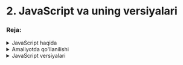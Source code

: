 # 2. JavaScript va uning versiyalari
### Reja:
<details>

<summary>JavaScript haqida</summary>

> <br> 💡**JavaScript -** web uchun maxsus yuqori darajadagi (high-level) dasturlash tili. Uning yordamida HTML va CSS ni dinamik ravishda o'zgartirish mumkin. <br><br> 

<br>

### Hayotiy o'xshatish
#### Avtomobilga o'xshatish

<img src="./images/jsCar.png" alt="jsCar">

<br>

> <br>💡 Web asoslarini kundalik ishlatiladigan tizimga o'xshatadigan bo'lsak, HTML - ot(noun), CSS - sifat (adjective), JS - fe'l(verb) va'zifasini bajaradi
<br><br>

<br>

#### Kundalik ishlatadigan tilga o'xshatish
<img src="./images/roleJS.png" alt="roleJS">
<br><br>

### Qo'shimcha foydalanish uchun sayt: 👇
### [<img src="./images/jsmdn.png" alt="jsmdn">](https://developer.mozilla.org/en-US/docs/Web/JavaScript)
</details>



<details>
    <summary>Amaliyotda qo'llanilishi</summary>

---

* **Frontent Development -** JavaScript yordamida web sahifada dinamik ko'rinishda qo'shimchalar qo'shish, masalan matn va kontentni o'zgartirish, rasmlarni o'lchovini o'zgartirish va h.k. Undan tashqari JS Framework lar yordamida web saytlar ishlar chiqish jarayonini ancha tez va oson amalga oshirish imkoniyati mavjud. 
---
* **Backend Development -** JS ga asoslangan Node JS texnologiyasi orqali backend ya'ni server-side dasturlashni amalga oshirish imkoniyati mavjud

---

* **Mobile Application Development -** ReactNative va shunga o'xshash texnologiyalar orqali Hybrid ko'rinishda mobile ilovalar yaratish imkoniyati mavjud.

---

* **Game development -** Online o'yinlar yaratishda JavaScript ham faol tarzda ishlatiladi

---

<br> 
</details>
<details>
    <summary>JavaScript versiyalari</summary>
    <br>
    
### JavaScript vs EcmaScript 

> <br>💡  **JavaScript -** umumiy maqsadga yo'naltirilgan sripting til bo'lib, EcmaScript tomonidan belgilangan spetsifikatsiyalarga javob beradi. Boshqacha qilib aytganda, EcmaScript scripting til uchun reja (blueprint, standart) bo'lsa, JavaScript esa bu script ning amalga oshirilishidir. <br><br>

<br>
<img src="./images/jsversions.png" alt="jsversions">

<br>

### Qo'shimcha foydalanish uchun sayt: 👇


[<img src="./images/javascript_version.png" alt="js version sayt">](https://www.w3schools.com/js/js_versions.asp)

<br>

### Java != JavaScript

> <br>❗JavaScript Netspace ning Java appletlarini qo'llab quvvatlashidan kelib chiqqan. Ko'plar bu nomni marketing uchun yurish deb ham atashadi va shu orqali o'sha davrda juda mashhur bo'lgan Java dasturlash tilidan foydalanib, e'tibor tortishga urinishgan deb aytiladi <br><br>

</details>